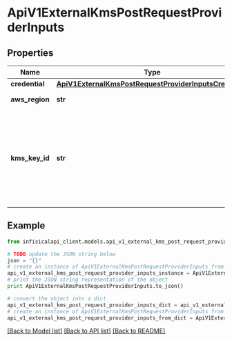 # ApiV1ExternalKmsPostRequestProviderInputs


## Properties
Name | Type | Description | Notes
------------ | ------------- | ------------- | -------------
**credential** | [**ApiV1ExternalKmsPostRequestProviderInputsCredential**](ApiV1ExternalKmsPostRequestProviderInputsCredential.md) |  | 
**aws_region** | **str** | AWS region to connect | 
**kms_key_id** | **str** | A pre existing AWS KMS key id to be used for encryption. If not provided a kms key will be generated. | [optional] 

## Example

```python
from infisicalapi_client.models.api_v1_external_kms_post_request_provider_inputs import ApiV1ExternalKmsPostRequestProviderInputs

# TODO update the JSON string below
json = "{}"
# create an instance of ApiV1ExternalKmsPostRequestProviderInputs from a JSON string
api_v1_external_kms_post_request_provider_inputs_instance = ApiV1ExternalKmsPostRequestProviderInputs.from_json(json)
# print the JSON string representation of the object
print ApiV1ExternalKmsPostRequestProviderInputs.to_json()

# convert the object into a dict
api_v1_external_kms_post_request_provider_inputs_dict = api_v1_external_kms_post_request_provider_inputs_instance.to_dict()
# create an instance of ApiV1ExternalKmsPostRequestProviderInputs from a dict
api_v1_external_kms_post_request_provider_inputs_from_dict = ApiV1ExternalKmsPostRequestProviderInputs.from_dict(api_v1_external_kms_post_request_provider_inputs_dict)
```
[[Back to Model list]](../README.md#documentation-for-models) [[Back to API list]](../README.md#documentation-for-api-endpoints) [[Back to README]](../README.md)


